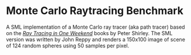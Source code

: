 # Monte Carlo Raytracing Benchmark

A SML implementation of a Monte Carlo ray tracer (aka path tracer) based
on the [*Ray Tracing in One Weekend*](https://raytracing.github.io)
books by Peter Shirley.  The SML version was written by John Reppy and
renders a 150x100 image of scene of 124 random spheres using 50 samples
per pixel.
